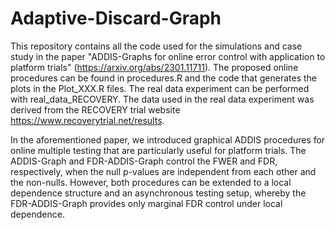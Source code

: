 # Adaptive-Discard-Graph

This repository contains all the code used for the simulations and case study in the paper "ADDIS-Graphs for online
error control with application to platform trials" (https://arxiv.org/abs/2301.11711). The proposed online procedures can be found in procedures.R and the code that generates the plots in the Plot_XXX.R files. The real data experiment can be performed with real_data_RECOVERY. The data used in the real data experiment was derived from the RECOVERY trial website https://www.recoverytrial.net/results. 

In the aforementioned paper, we introduced graphical ADDIS procedures for online multiple testing that are particularly useful for platform trials. The ADDIS-Graph and FDR-ADDIS-Graph control the FWER and FDR, respectively, when the null p-values are independent from each other and the non-nulls. However, both procedures can be extended to a local dependence structure and an asynchronous testing setup, whereby the FDR-ADDIS-Graph provides only marginal FDR control under local dependence.
